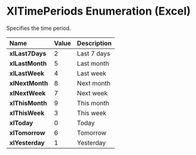 
# XlTimePeriods Enumeration (Excel)

Specifies the time period.



|**Name**|**Value**|**Description**|
|:-----|:-----|:-----|
|**xlLast7Days**|2|Last 7 days|
|**xlLastMonth**|5|Last month|
|**xlLastWeek**|4|Last week|
|**xlNextMonth**|8|Next month|
|**xlNextWeek**|7|Next week|
|**xlThisMonth**|9|This month|
|**xlThisWeek**|3|This week|
|**xlToday**|0|Today|
|**xlTomorrow**|6|Tomorrow|
|**xlYesterday**|1|Yesterday|
